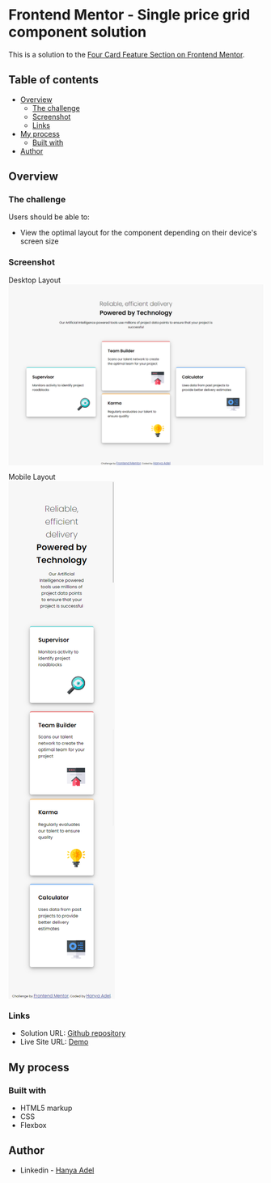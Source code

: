 # Frontend Mentor - Single price grid component solution

This is a solution to the [Four Card Feature Section on Frontend Mentor](https://www.frontendmentor.io/challenges/four-card-feature-section-weK1eFYK).

## Table of contents

- [Overview](#overview)
  - [The challenge](#the-challenge)
  - [Screenshot](#screenshot)
  - [Links](#links)
- [My process](#my-process)
  - [Built with](#built-with)
- [Author](#author)


## Overview

### The challenge

Users should be able to:

- View the optimal layout for the component depending on their device's screen size

### Screenshot

<p>Desktop Layout<br><img src="Screenshots/DesktopLayout.png" alt="Desktop Layout" align="center"></p>
<p>Mobile Layout <br><img src="Screenshots/MobileLayout.png" alt="Mobile Layout" align="center"></p>

### Links

- Solution URL: <a href="https://github.com/HanyaAdel/Single-price-grid-component/" target="_new"> Github repository</a>
- Live Site URL: <a href="https://hanyaadel.github.io/Single-price-grid-component/" target="_new"> Demo</a>

## My process

### Built with

- HTML5 markup
- CSS
- Flexbox


## Author

- Linkedin - [Hanya Adel](https://www.linkedin.com/in/hanya-e-720149138/)
